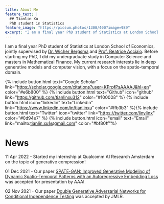```yaml
---
title: About Me
feature_text: |
  ## Tianlin Xu
  PhD student in Statistics
feature_image: "https://picsum.photos/1300/400?image=989"
excerpt: "I am a final year PhD student of Statistics at London School of Economics, jointly supervised by [Dr. Wicher Bergsma](https://www.lse.ac.uk/Statistics/People/Dr-Wicher-Bergsma) and [Prof. Beatrice Acciaio](http://beatrice-acciaio.net/). Before joining my PhD, I did my undergraduate study in Computer Science and masters in Mathematical Finance. My current research interests lie in deep generative models and computer vision."
---
```


I am a final year PhD student of Statistics at London School of Economics, jointly supervised by [Dr. Wicher Bergsma](https://www.lse.ac.uk/Statistics/People/Dr-Wicher-Bergsma) and [Prof. Beatrice Acciaio](http://beatrice-acciaio.net/). Before starting my PhD, I did my undergraduate study in Computer Science and masters in Mathematical Finance. My current research interests lie in deep generative models and computer vision, with a focus on the spatio-temporal domain.


{% include button.html text="Google Scholar" link="https://scholar.google.com/citations?user=KPrpfPsAAAAJ&hl=en" color="#e6b800" %} {% include button.html text="Github" icon="github" link="https://github.com/tianlinxu312" color="#100008" %} {% include button.html icon="linkedin" text="LinkedIn" link="https://www.linkedin.com/in/tianlinxu" color="#ffb3b3" %}{% include button.html text="Twitter" icon="twitter" link="https://twitter.com/linylinx" color="#0d94e7" %} {% include button.html icon="email" text="Email" link="mailto:tianlin.xu1@gmail.com" color="#bf80ff"%}

# News

11 Apr 2022 - Started my internship at Qualcomm AI Research Amsterdam on the topic of generative compression!  

01 Dec 2021 - Our paper [SPATE-GAN: Improved Generative Modeling of Dynamic Spatio-Temporal Patterns with an Autoregressive Embedding Loss](https://arxiv.org/pdf/2109.15044.pdf) was accepted for presentation by AAAI.  

02 Nov 2021 - Our paper [Double Generative Adversarial Networks for Conditional Independence Testing](https://arxiv.org/pdf/2006.02615.pdf) was accepted by JMLR.  
